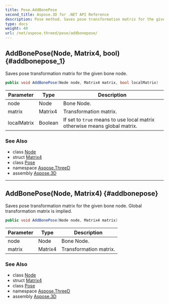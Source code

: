```yaml
---
title: Pose.AddBonePose
second_title: Aspose.3D for .NET API Reference
description: Pose method. Saves pose transformation matrix for the given bone node
type: docs
weight: 40
url: /net/aspose.threed/pose/addbonepose/
---
```

## AddBonePose(Node, Matrix4, bool) {#addbonepose_1}

Saves pose transformation matrix for the given bone node.

```csharp
public void AddBonePose(Node node, Matrix4 matrix, bool localMatrix)
```

| Parameter | Type | Description |
| --- | --- | --- |
| node | Node | Bone Node. |
| matrix | Matrix4 | Transformation matrix. |
| localMatrix | Boolean | If set to `true` means to use local matrix otherwise means global matrix. |

### See Also

* class [Node](../../node/)
* struct [Matrix4](../../../aspose.threed.utilities/matrix4/)
* class [Pose](../)
* namespace [Aspose.ThreeD](../../pose/)
* assembly [Aspose.3D](../../../)

---

## AddBonePose(Node, Matrix4) {#addbonepose}

Saves pose transformation matrix for the given bone node. Global transformation matrix is implied.

```csharp
public void AddBonePose(Node node, Matrix4 matrix)
```

| Parameter | Type | Description |
| --- | --- | --- |
| node | Node | Bone Node. |
| matrix | Matrix4 | Transformation matrix. |

### See Also

* class [Node](../../node/)
* struct [Matrix4](../../../aspose.threed.utilities/matrix4/)
* class [Pose](../)
* namespace [Aspose.ThreeD](../../pose/)
* assembly [Aspose.3D](../../../)


